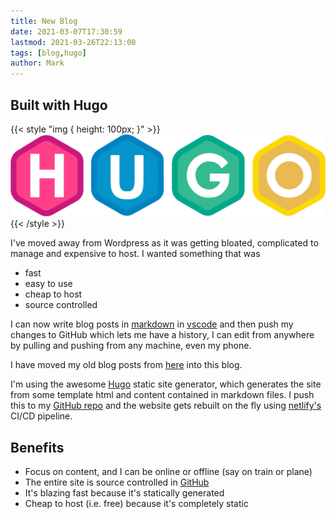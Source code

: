 ```yaml
---
title: New Blog
date: 2021-03-07T17:30:59
lastmod: 2021-03-26T22:13:00
tags: [blog,hugo]
author: Mark
---
```


## Built with Hugo

{{< style "img { height: 100px; }" >}}
![Hugo Logo](featured-image.svg)
{{< /style >}}

I've moved away from Wordpress as it was getting bloated, complicated to manage and expensive to host. I wanted something that was

* fast
* easy to use
* cheap to host
* source controlled

I can now write blog posts in [markdown](https://www.markdownguide.org/) in [vscode](https://code.visualstudio.com/) and then push my changes to GitHub which lets me have a history, I can edit from anywhere by pulling and pushing from any machine, even my phone.

I have moved my old blog posts from [here](https://sabin.io/blog/author/Mark%20Allison) into this blog.

I'm using the awesome [Hugo](https://gohugo.io/) static site generator, which generates the site from some template html and content contained in markdown files. I push this to my [GitHub repo](https://github.com/markallisongit/blog) and the website gets rebuilt on the fly using [netlify's](https://www.netlify.com/) CI/CD pipeline.

## Benefits

* Focus on content, and I can be online or offline (say on train or plane)
* The entire site is source controlled in [GitHub](https://github.com/markallisongit/blog)
* It's blazing fast because it's statically generated
* Cheap to host (i.e. free) because it's completely static
